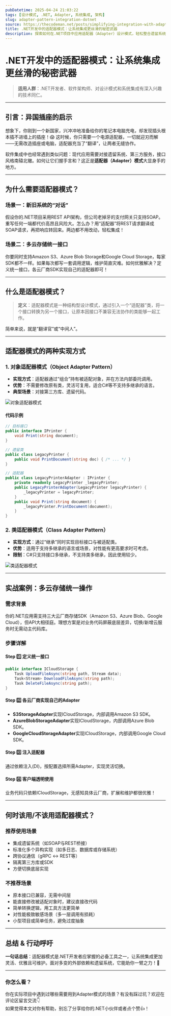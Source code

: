 ```yaml
---
pubDatetime: 2025-04-24 21:03:22
tags: [设计模式, .NET, Adapter, 系统集成, 架构]
slug: adapter-pattern-integration-dotnet
source: https://thecodeman.net/posts/simplifying-integration-with-adapter-pattern
title: .NET开发中的适配器模式：让系统集成更丝滑的秘密武器
description: 探索如何在.NET项目中应用适配器（Adapter）设计模式，轻松整合遗留系统、多云存储及第三方库，助力开发者构建高可维护、可扩展的软件架构。
---
```


# .NET开发中的适配器模式：让系统集成更丝滑的秘密武器

> **适用人群**：.NET开发者、软件架构师、对设计模式和系统集成有深入兴趣的技术同仁。

---

## 引言：异国插座的启示

想象下，你刚到一个新国家，兴冲冲地准备给你的笔记本电脑充电，却发现插头根本插不进墙上的插座！😱 这时候，你只需要一个电源适配器，一切就迎刃而解——无需改造插座或电脑，适配器充当了“翻译”，让两者无缝协作。

软件集成中也经常遇到类似问题：现代应用需要对接遗留系统、第三方服务，接口风格南辕北辙。如何让它们握手言和？这正是**适配器（Adapter）模式**大显身手的地方。

---

## 为什么需要适配器模式？

### 场景一：新旧系统的“对话”

假设你的.NET项目采用REST API架构，但公司老掉牙的支付网关只支持SOAP。重写任何一端都代价高昂且风险大。怎么办？用“适配器”将REST请求翻译成SOAP请求，再把响应转回来。两边都不用改动，轻松集成！

### 场景二：多云存储统一接口

你要同时支持Amazon S3、Azure Blob Storage和Google Cloud Storage，每家SDK都不一样。如果每次都写一套调用逻辑，维护简直灾难。如何优雅解决？定义统一接口，各云厂商SDK实现自己的适配器即可！

---

## 什么是适配器模式？

> **定义**：适配器模式是一种结构型设计模式，通过引入一个“适配器”类，将一个接口转换为另一个接口，让原本因接口不兼容无法协作的类能够一起工作。

简单来说，就是“翻译官”或“中间人”。

---

## 适配器模式的两种实现方式

### 1. 对象适配器模式（Object Adapter Pattern）

- **实现方式**：适配器通过“组合”持有被适配对象，并在方法内部委托调用。
- **优势**：不需要修改原有类，灵活可复用，适合C#等不支持多继承的语言。
- **典型场景**：对接第三方库、遗留代码。

![对象适配器模式](https://thecodeman.net/images/blog/posts/simplifying-integration-with-adapter-pattern/object-adapter-pattern.jpg)

#### 代码示例

```csharp
// 目标接口
public interface IPrinter {
    void Print(string document);
}

// 遗留类
public class LegacyPrinter {
    public void PrintDocument(string doc) { /* ... */ }
}

// 适配器
public class LegacyPrinterAdapter : IPrinter {
    private readonly LegacyPrinter _legacyPrinter;
    public LegacyPrinterAdapter(LegacyPrinter legacyPrinter) {
        _legacyPrinter = legacyPrinter;
    }
    public void Print(string document) {
        _legacyPrinter.PrintDocument(document);
    }
}
```

### 2. 类适配器模式（Class Adapter Pattern）

- **实现方式**：通过“继承”同时实现目标接口与被适配类。
- **优势**：适用于支持多继承的语言或场景，对性能有更高要求时可考虑。
- **限制**：C#只支持接口多继承，不支持类多继承，因此使用较少。

![类适配器模式](https://thecodeman.net/images/blog/posts/simplifying-integration-with-adapter-pattern/class-adapter-pattern.jpg)

---

## 实战案例：多云存储统一操作

### 需求背景

你的.NET应用需支持三大云厂商存储SDK（Amazon S3、Azure Blob、Google Cloud），但API大相径庭。理想方案是对业务代码屏蔽底层差异，切换/新增云服务时无需动主代码库。

### 步骤详解

#### Step 1️⃣ 定义统一接口

```csharp
public interface ICloudStorage {
    Task UploadFileAsync(string path, Stream data);
    Task<Stream> DownloadFileAsync(string path);
    Task DeleteFileAsync(string path);
}
```

#### Step 2️⃣ 各云厂商实现自己的Adapter

- **S3StorageAdapter**实现ICloudStorage，内部调用Amazon S3 SDK。
- **AzureBlobStorageAdapter**实现ICloudStorage，内部调用Azure Blob SDK。
- **GoogleCloudStorageAdapter**实现ICloudStorage，内部调用Google Cloud SDK。

#### Step 3️⃣ 注入适配器

通过依赖注入(DI)，按配置选择所需Adapter，实现灵活切换。

#### Step 4️⃣ 客户端透明使用

业务代码只依赖ICloudStorage，无感知具体云厂商，扩展和维护都很优雅！

---

## 何时该用/不该用适配器模式？

### 推荐使用场景

- 集成遗留系统（如SOAP与REST桥接）
- 标准化多个异构实现（如多日志、数据库或存储系统）
- 跨协议通信（gRPC ↔ REST等）
- 隔离第三方库或SDK
- 方便切换底层实现

### 不推荐场景

- 原本接口已兼容，无需中间层
- 能直接修改被适配对象时，建议直接改代码
- 简单转换逻辑，用工具方法更简单
- 对性能极致敏感场景（多一层调用有损耗）
- 小型项目或简单任务，避免过度抽象

---

## 总结 & 行动呼吁

**一句话总结**：适配器模式是.NET开发者应掌握的必备工具之一，让系统集成更加灵活、优雅且可维护。面对多变的外部依赖和遗留系统，它能助你一臂之力！💪

---

### 你怎么看？

你在实际项目中遇到过哪些需要用到Adapter模式的场景？有没有踩过坑？欢迎在评论区留言交流👇  
如果觉得本文对你有帮助，别忘了分享给你的.NET小伙伴或者点个赞👍！
